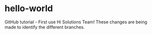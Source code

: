 # hello-world
GitHub tutorial - First use
Hi Solutions Team!
These changes are being made to identify the different branches.
